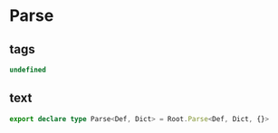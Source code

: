 # Parse

## tags

```ts
undefined
```

## text

```ts
export declare type Parse<Def, Dict> = Root.Parse<Def, Dict, {}>
```
